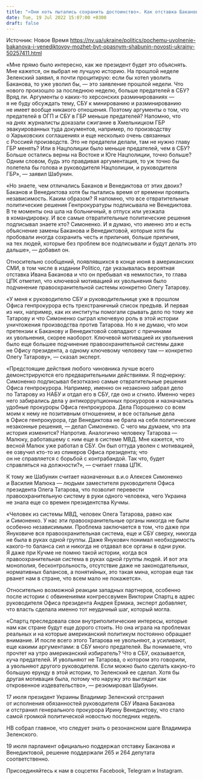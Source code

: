 ```yaml
---
title: "«Они хоть пытались сохранить достоинство». Как отставка Баканова и Венедиктовой может вернуть Украину во времена Кучмы — Шабунин"
date: Tue, 19 Jul 2022 15:07:00 +0300
draft: false
---
```

Источник: Новое Время https://nv.ua/ukraine/politics/pochemu-uvolnenie-bakanova-i-venediktovoy-mozhet-byt-opasnym-shabunin-novosti-ukrainy-50257411.html


«Мне прямо было интересно, как же президент будет это объяснять. Мне кажется, он выбрал не лучшую историю. На прошлой неделе Зеленский заявил, я почти процитирую: если бы хотел уволить Баканова, то уже уволил бы, — это заявление прошлой недели. Что нового произошло за последнюю неделю, больше предателей в СБУ? Вряд ли. Аргументы о каких-то херсонских разминированиях — я не буду обсуждать тему, СБУ к минированию и разминированию не имеет вообще никакого отношения. Поэтому аргументы о том, что предателей в ОГП и СБУ в ГБР меньше предателей? Напомню, что на днях журналисты доказали сжигание в Хмельницком ГБР эвакуированных туда документов, например, по производству о Харьковских соглашениях и еще несколько очень связанных с Россией производств. Это не предатели делали, там не нужно главу ГБР менять? Или в Нацполиции было меньше предателей, чем в СБУ? Больше остались верны на Востоке и Юге Нацполиции, точно больше? Одним словом, будь это правдивая аргументация, то уж точно бы полетела бы голова и руководителя Нацполиции, и руководителя ГБР», — заявил Шабунин.

«Но знаете, чем отличались Баканов и Венедиктова от этих двоих? Баканов и Венедиктова хотя бы пытались время от времени проявить независимость. Каким образом? Я напомню, что все отвратительные политические решения Генпрокуратуры подписывала не Венедиктова. В те моменты она шла на больничный, в отпуск или уезжала в командировку. И все самые отвратительные политические решения подписывал знаете кто? Симоненко. И я думаю, что именно это и есть объяснение замены Баканова и Венедиктовой, которые хотя бы пробовали иногда сохранить честь и приличия, больше приличия, на тех людей, которые без проблем все подписывали и будут делать это дальше», — добавил он.

Относительно сообщений, появлявшихся в конце июня в американских СМИ, в том числе в издании Politico, где указывалась вероятная отставка Ивана Баканова и что он пребывал «в немилости», то глава ЦПК отметил, что ключевой мотивацией их увольнения было подчинение правоохранительной системы конкретно Олегу Татарову.

«У меня к руководителю СБУ и руководительнице уже в прошлом Офиса генпрокурора есть трехстраничный список предъяв. И первая из них, например, как их институты помогали срывать дело по тому же Татарову и что Симоненко сыграл ключевую роль в этой истории уничтожения производства против Татарова. Но я не думаю, что мои претензии к Баканову и Венедиктовой совпадают с причинами их увольнения, скорее наоборот. Ключевой мотивацией их увольнения было еще большее подчинение правоохранительной системы даже не Офису президента, а одному ключевому человеку там — конкретно Олегу Татарову», — сказал эксперт.

«Предстоящие действия любого чиновника лучше всего демонстрируются его предварительными действиями. Я подчеркну: Симоненко подписывал безотказно самые отвратительные решения Офиса генпрокурора. Например, именно он незаконно забрал дело по Татарову из НАБУ и отдал его в СБУ, где оно и сгнило. Именно через него забирались дела у антикоррупционных прокуроров и назначались удобные прокуроры Офиса генпрокурора. Дела Порошенко со всем моим к нему не позитивным отношением, и все остальные дела в Офисе генпрокурора, где Венедиктова не брала на себя политические незаконные решения, — делал Симоненко. С чего мы думаем, что эта история изменится? Напротив. Аналогично человеку Татарова — Малюку, работавшему с ним еще в системе МВД. Мне кажется, что весной Малюк уже работал в СБУ. Он был оттуда уволен с мотивацией, ее озвучил кто-то из спикеров Офиса президента; что он не справляется с борьбой с контрабандой. Так что, будет справляться на должности?», — считает глава ЦПК.

К тому же Шабунин считает назначенных в.и.о Алексея Симоненко и Василия Малюка — людьми заместителя руководителя Офиса президента Олега Татарова, что позволит перевести правоохранительную систему в руки одного человека, чего Украина не знала еще со времен президентства Кучмы.

«Человек из системы МВД, человек Олега Татарова, равно как и Симоненко. У нас эти правоохранительные органы никогда не были особенно независимыми. Проблема заключается в том, что даже при Януковиче вся правоохранительная система, еще и СБУ сверху, никогда не была в руках одной группы. Даже Янукович понимал необходимость какого-то баланса сил и никогда не отдавал все органы в одни руки. Я даже при Кучме не помню такой истории, когда вся правоохранительная система в руках одной группы людей. И вот эта монополия, бесконтрольность, отсутствие даже не законодательных, нормативных балансов, а понятийных, это такая мина, которая еще так рванет нам в стране, что всем мало не покажется».

Относительно возможной реакции западных партнеров, особенно после истории с обвинениями конгрессвумен Виктории Спартц в адрес руководителя Офиса президента Андрея Ермака, эксперт добавляет, что власть сделала именно тот неудачный шаг, который могла.

«Спартц преследовала свои внутриполитические интересы, которые нам как стране будут еще дорого стоить. Но она играла на проблемах реальных и на которые американский политикум постоянно обращает внимание. И после всего этого Татарова не увольняют, а усиливают, еще какими аргументами: в СБУ много предателей. Вы понимаете, что прочтет на утро американский избиратель? Что в СБУ, оказывается, куча предателей. И увольняют не Татарова, о котором это говорили, а увольняют другого руководителя. Если можно было сделать какую-то большую ерунду в этой истории, то Зеленский ее сделал. Хотя бы другая мотивация была, потому что наружу это выглядит как откровенное издевательство», — резюмировал Шабунин.

17 июля президент Украины Владимир Зеленский отстранил от исполнения обязанностей руководителя СБУ Ивана Баканова и отстранил генерального прокурора Ирину Венедиктову, что стало самой громкой политической новостью последних недель.

НВ собрал главное, что следует знать о резонансном шаге Владимира Зеленского.

19 июля парламент официально поддержал отставку Баканова и Венедиктовой, решение поддержали 265 и 264 депутата соответственно.

Присоединяйтесь к нам в соцсетях Facebook, Telegram и Instagram.
